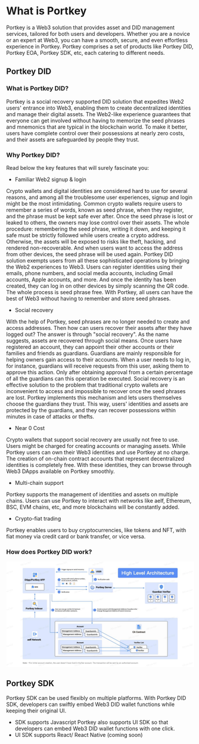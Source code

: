 # What is Portkey

Portkey is a Web3 solution that provides asset and DID management services, tailored for both users and developers. Whether you are a novice or an expert at Web3, you can have a smooth, secure, and even effortless experience in Portkey. 
Portkey comprises a set of products like Portkey DID, Portkey EOA, Portkey SDK, etc, each catering to different needs.

## Portkey DID
### What is Portkey DID?

Portkey is a social recovery supported DID solution that expedites Web2 users' entrance into Web3, enabling them to create decentralized identities and manage their digital assets. The Web2-like experience guarantees that everyone can get involved without having to memorize the seed phrases and mnemonics that are typical in the blockchain world. To make it better, users have complete control over their possessions at nearly zero costs, and their assets are safeguarded by people they trust.

### Why Portkey DID?

Read below the key features that will surely fascinate you:

- Familiar Web2 signup & login

Crypto wallets and digital identities are considered hard to use for several reasons, and among all the troublesome user experiences, signup and login might be the most intimidating. Common crypto wallets require users to remember a series of words, known as seed phrase, when they register, and the phrase must be kept safe ever after. Once the seed phrase is lost or leaked to others, the owners may lose control over their assets. The whole procedure: remembering the seed phrase, writing it down, and keeping it safe must be strictly followed while users create a crypto address. Otherwise, the assets will be exposed to risks like theft, hacking, and rendered non-recoverable. And when users want to access the address from other devices, the seed phrase will be used again.
Portkey DID solution exempts users from all these sophisticated operations by bringing the Web2 experiences to Web3. Users can register identities using their emails, phone numbers, and social media accounts, including Gmail accounts, Apple accounts, and more. And once the identity has been created, they can log in on other devices by simply scanning the QR code. The whole process is seed phrase free. With Portkey, all users can have the best of Web3 without having to remember and store seed phrases.

- Social recovery

With the help of Portkey, seed phrases are no longer needed to create and access addresses. Then how can users recover their assets after they have logged out? The answer is through "social recovery". As the name suggests, assets are recovered through social means. Once users have registered an account, they can appoint their other accounts or their families and friends as guardians. Guardians are mainly responsible for helping owners gain access to their accounts. When a user needs to log in, for instance, guardians will receive requests from this user, asking them to approve this action. Only after obtaining approval from a certain percentage of all the guardians can this operation be executed.
Social recovery is an effective solution to the problem that traditional crypto wallets are inconvenient to access and impossible to recover once the seed phrases are lost. Portkey implements this mechanism and lets users themselves choose the guardians they trust. This way, users' identities and assets are protected by the guardians, and they can recover possessions within minutes in case of attacks or thefts.

- Near 0 Cost

Crypto wallets that support social recovery are usually not free to use. Users might be charged for creating accounts or managing assets. While Portkey users can own their Web3 identities and use Portkey at no charge. The creation of on-chain contract accounts that represent decentralized identities is completely free. With these identities, they can browse through Web3 DApps available on Portkey smoothly.

- Multi-chain support

Portkey supports the management of identities and assets on multiple chains. Users can use Portkey to interact with networks like aelf, Ethereum, BSC, EVM chains, etc, and more blockchains will be constantly added.

- Crypto-fiat trading

Portkey enables users to buy cryptocurrencies, like tokens and NFT, with fiat money via credit card or bank transfer, or vice versa.

### How does Portkey DID work?

![pic](pic.png)


## Portkey SDK

Portkey SDK can be used flexibly on multiple platforms.
With Portkey DID SDK, developers can swiftly embed Web3 DID wallet functions while keeping their original UI.
- SDK supports Javascript
Portkey also supports UI SDK so that developers can embed Web3 DID wallet functions with one click.
- UI SDK supports React/ React Native (coming soon)
